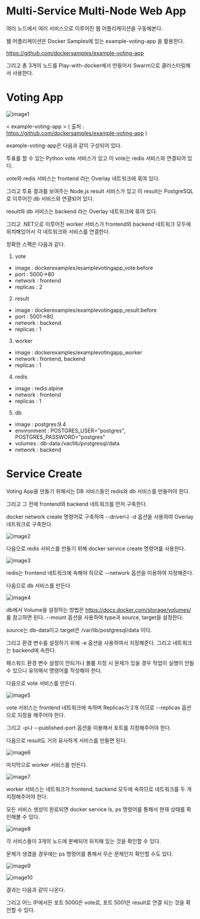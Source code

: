 # Multi-Service Multi-Node Web App

여러 노드에서 여러 서비스으로 이루어진 웹 어플리케이션을 구동해본다.

웹 어플리케이션은 Docker Samples에 있는 example-voting-app 을 활용한다.

https://github.com/dockersamples/example-voting-app

그리고 총 3개의 노드를 Play-with-docker에서 만들어서 Swarm으로 클러스터링해서 사용한다.

# Voting App

![image1](https://github.com/dockersamples/example-voting-app/raw/master/architecture.png)

< example-voting-app > ( 출처 : https://github.com/dockersamples/example-voting-app )

example-voting-app은 다음과 같이 구성되어 있다.

투표를 할 수 있는 Python vote 서비스가 있고 이 vote는 redis 서비스와 연결되어 있다.

vote와 redis 서비스는 frontend 라는 Overlay 네트워크에 묶여 있다.

그리고 투표 결과를 보여주는 Node.js result 서비스가 있고 이 result는 PostgreSQL로 이루어진 db 서비스와 연결되어 있다.

result와 db 서비스는 backend 라는 Overlay 네트워크에 묶여 있다.

그리고 .NET으로 이루어진 worker 서비스가 frontend와 backend 네트워크 모두에 위치해있어서 각 네트워크와 서비스를 연결한다.

정확한 스펙은 다음과 같다.

1. vote
  - image : dockerexamples/examplevotingapp_vote:before
  - port : 5000->80
  - network : frontend
  - replicas : 2
  
2. result
  - image : dockerexamples/examplevotingapp_result:before
  - port : 5001->80
  - network : backend
  - replicas : 1
  
3. worker
  - image : dockerexamples/examplevotingapp_worker
  - network : frontend, backend
  - replicas : 1
  
4. redis
  - image : redis:alpine
  - network : frontend
  - replicas : 1
  
5. db
  - image : postgres:9.4
  - environment : POSTGRES_USER="postgres", POSTGRES_PASSWORD="postgres"
  - volumes : db-data:/var/lib/postgresql/data
  - network : backend

# Service Create

Voting App을 만들기 위해서는 DB 서비스들인 redis와 db 서비스를 만들어야 한다.

그리고 그 전에 frontend와 backend 네트워크를 먼저 구축한다.

docker network create 명령어로 구축하여 --driver나 -d 옵션을 사용하여 Overlay 네트워크로 구축한다.

![image2]()

다음으로 redis 서비스를 만들기 위해 docker service create 명령어를 사용한다.

![image3]()

redis는 frontend 네트워크에 속해야 하므로 --network 옵션을 이용하여 지정해준다.

다음으로 db 서비스를 만든다.

![image4]()

db에서 Volume을 설정하는 방법은 https://docs.docker.com/storage/volumes/ 를 참고하면 된다. --mount 옵션을 사용하여 type과 source, target을 설정한다.

source는 db-data이고 target은 /var/lib/postgresql/data 이다.

그리고 환경 변수를 설정하기 위해 -e 옵션을 사용하여서 지정해준다. 그리고 네트워크는 backend에 속한다.

패스워드 환경 변수 설정이 안되거나 볼륨 지정 시 문제가 있을 경우 작업이 실행이 안될 수 있으니 유의해서 명령어를 작성해야 한다.

다음으로 vote 서비스를 만든다.

![image5]()

vote 서비스는 frontend 네트워크에 속하며 Replicas가 2개 이므로 --replicas 옵션으로 지정을 해주어야 한다.

그리고 -p나 --published-port 옵션을 이용해서 포트를 지정해주어야 한다.

다음으로 result도 거의 유사하게 서비스를 만들면 된다.

![image6]()

마지막으로 worker 서비스를 만든다.

![image7]()

worker 서비스는 네트워크가 frontend, backend 모두에 속하므로 네트워크를 두 개 지정해주어야 한다.

모든 서비스 생성이 완료되면 docker service ls, ps 명령어를 통해서 현재 상태를 확인해볼 수 있다.

![image8]()

각 서비스들이 3개의 노드에 분배되어 위치해 있는 것을 확인할 수 있다.

문제가 생겼을 경우에는 ps 명령어를 통해서 무슨 문제인지 확인할 수도 있다.

![image9]()

![image10]()

결과는 다음과 같이 나온다. 

그리고 어느 IP에서든 포트 5000은 vote로, 포트 5001은 result로 연결 되는 것을 확인할 수 있다.
